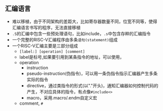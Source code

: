 ## 汇编语言
- 难以移植，由于不同架构的差距大，比如寄存器数量不同，位宽不同等，使得汇编语言书写的程序，无法直接移植
- `.S`的汇编中包含一些预处理语句，比如include，`.s`中包含存粹的汇编指令
- 一个完整的RISC-V汇编程序由多条`语句(statement)`组成
- 一个RISC-V汇编主要是三部分组成
    - `[label:] [operation] [comment]`
    - label是标号,如果要引用到某条指令的地址，可以使用，
    - operation
        - instruction
        - pseudo-instruction(伪指令)，可以用一条伪指令指示汇编器产生多条实际的指令
        - directive，通过类指令的形式(以"."开头)，通知汇编器如何控制代码的产生，不对应具体的指令，有点像`#include<>`
        - macro，采用.macro/.endm自定义宏
    - comment, `#`
